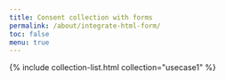 ```yaml
---
title: Consent collection with forms
permalink: /about/integrate-html-form/
toc: false
menu: true
---
```


{% include collection-list.html collection="usecase1" %}
